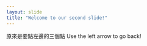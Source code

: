 ```yaml
---
layout: slide
title: "Welcome to our second slide!"
---
```

原來是要點左邊的三個點
Use the left arrow to go back!
